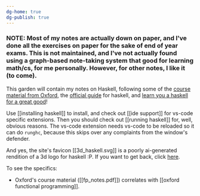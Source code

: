 ```yaml
---
dg-home: true
dg-publish: true
---
```

### NOTE: Most of my notes are actually down on paper, and I've done all the exercises on paper for the sake of end of year exams. This is not maintained, and I've not actually found using a graph-based note-taking system that good for learning math/cs, for me personally. However, for other notes, I like it (to come).

This garden will contain my notes on Haskell, following some of the [course material from Oxford](https://www.cs.ox.ac.uk/teaching/courses/2023-2024/fp/), the [official guide](https://www.haskell.org/get-started/#set-up-a-haskell-development-environment) for haskell, and [learn you a haskell for a great good](https://learnyouahaskell.com/introduction)!

Use [[installing haskell]] to install, and check out [[ide support]] for vs-code specific extensions. Then you should check out [[running haskell]] for, well, obvious reasons. The vs-code extension needs vs-code to be reloaded so it can do `runghc`, because this skips over any complaints from the window's defender.

And yes, the site's favicon [[3d_haskell.svg]] is a poorly ai-generated rendition of a 3d logo for haskell :P. If you want to get back, click [here](agniv.me/obi).

To see the specifics:

- Oxford's course material ([[fp_notes.pdf]]) correlates with [[oxford functional programming]].
